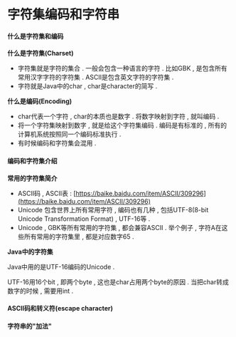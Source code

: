 # 字符集编码和字符串

#### 什么是字符集和编码

**什么是字符集\(Charset\)**

* 字符集就是字符的集合 . 一般会包含一种语言的字符 . 比如GBK , 是包含所有常用汉字字符的字符集 . ASCII是包含英文字符的字符集 . 
* 字符就是Java中的char , char是character的简写 . 

**什么是编码\(Encoding\)**

* char代表一个字符 , char的本质也是数字 . 将数字映射到字符 , 就叫编码 . 
* 将一个字符集映射到数字 , 就是给这个字符集编码 . 编码是有标准的 , 所有的计算机系统按照同一个编码标准执行 . 
* 有时候编码和字符集会混用 . 

#### 编码和字符集介绍

**常用的字符集简介**

* ASCII码 , ASCII表 : [https://baike.baidu.com/item/ASCII/309296](https://baike.baidu.com/item/ASCII/309296)
* Unicode 包含世界上所有常用字符 , 编码也有几种 , 包括UTF-8\(8-bit Unicode Transformation Format\) , UTF-16等 .
* Unicode , GBK等所有常用的字符集 , 都会兼容ASCII . 举个例子 , 字符A在这些所有常用的字符集里 , 都是对应数字65 .

**Java中的字符集**

Java中用的是UTF-16编码的Unicode . 

UTF-16用16个bit , 即两个byte , 这也是char占用两个byte的原因 . 当把char转成数字的时候 , 需要用int . 

#### ASCII码和转义符\(escape character\)

#### 字符串的"加法"



